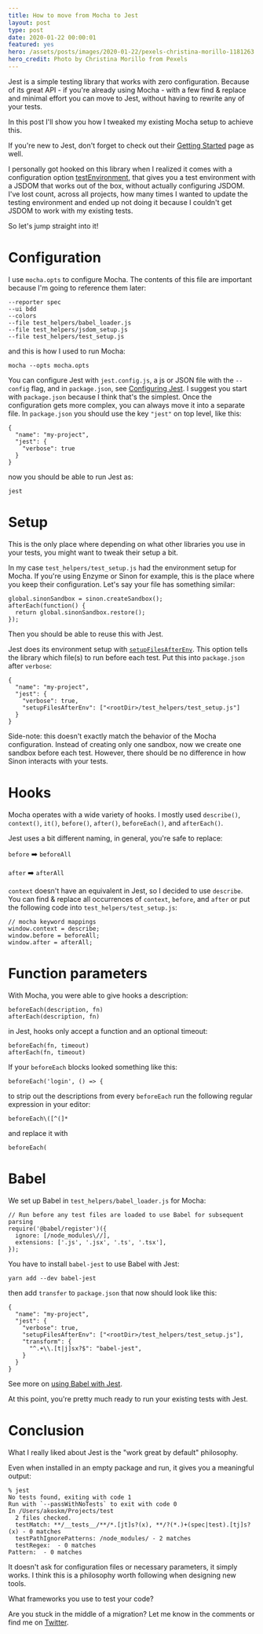 ```yaml
---
title: How to move from Mocha to Jest
layout: post
type: post
date: 2020-01-22 00:00:01
featured: yes
hero: /assets/posts/images/2020-01-22/pexels-christina-morillo-1181263.jpg
hero_credit: Photo by Christina Morillo from Pexels
---
```


Jest is a simple testing library that works with zero configuration. Because of its great API - if you're already using Mocha - with a few find & replace and minimal effort you can move to Jest, without having to rewrite any of your tests.

In this post I'll show you how I tweaked my existing Mocha setup to achieve this.

If you're new to Jest, don't forget to check out their [Getting Started](https://jestjs.io/docs/en/getting-started) page as well.

I personally got hooked on this library when I realized it comes with a configuration option [testEnvironment](https://jestjs.io/docs/en/configuration#testenvironment-string), that gives you a test environment with a JSDOM that works out of the box, without actually configuring JSDOM. I've lost count, across all projects, how many times I wanted to update the testing environment and ended up not doing it because I couldn't get JSDOM to work with my existing tests.

So let's jump straight into it!

# Configuration

I use `mocha.opts` to configure Mocha. The contents of this file are important because I'm going to reference them later:

```
--reporter spec
--ui bdd
--colors
--file test_helpers/babel_loader.js
--file test_helpers/jsdom_setup.js
--file test_helpers/test_setup.js
```

and this is how I used to run Mocha:
```
mocha --opts mocha.opts
```

You can configure Jest with `jest.config.js`, a js or JSON file with the `--config` flag, and in `package.json`, see [Configuring Jest](https://jestjs.io/docs/en/configuration.html). I suggest you start with `package.json` because I think that's the simplest. Once the configuration gets more complex, you can always move it into a separate file.
In `package.json` you should use the key `"jest"` on top level, like this:

```
{
  "name": "my-project",
  "jest": {
    "verbose": true
  }
}
```
now you should be able to run Jest as:

```
jest
```

# Setup

This is the only place where depending on what other libraries you use in your tests, you might want to tweak their setup a bit.

In my case `test_helpers/test_setup.js` had the environment setup for Mocha.
If you're using Enzyme or Sinon for example, this is the place where you keep their configuration.
Let's say your file has something similar:
```
global.sinonSandbox = sinon.createSandbox();
afterEach(function() {
  return global.sinonSandbox.restore();
});
```
Then you should be able to reuse this with Jest.

Jest does its environment setup with [`setupFilesAfterEnv`](https://jestjs.io/docs/en/configuration#setupfilesafterenv-array).
This option tells the library which file(s) to run before each test. Put this into `package.json` after `verbose`:

```
{
  "name": "my-project",
  "jest": {
    "verbose": true,
    "setupFilesAfterEnv": ["<rootDir>/test_helpers/test_setup.js"]
  }
}
```

Side-note: this doesn't exactly match the behavior of the Mocha configuration. Instead of creating only one sandbox, now we create one sandbox before each test. However, there should be no difference in how Sinon interacts with your tests.

# Hooks

Mocha operates with a wide variety of hooks. I mostly used `describe()`, `context()`, `it()`, `before()`, `after()`, `beforeEach()`, and `afterEach()`.

Jest uses a bit different naming, in general, you're safe to replace:

`before` ➡️ `beforeAll`

`after` ➡️ `afterAll`

`context` doesn't have an equivalent in Jest, so I decided to use `describe`.
You can find & replace all occurrences of `context`, `before`, and `after` or put the following code into `test_helpers/test_setup.js`:

```
// mocha keyword mappings
window.context = describe;
window.before = beforeAll;
window.after = afterAll;
```

# Function parameters

With Mocha, you were able to give hooks a description:
```
beforeEach(description, fn)
afterEach(description, fn)
```

in Jest, hooks only accept a function and an optional timeout:

```
beforeEach(fn, timeout)
afterEach(fn, timeout)
```

If your `beforeEach` blocks looked something like this:

```
beforeEach('login', () => {
```

to strip out the descriptions from every `beforeEach` run the following regular expression in your editor:

```
beforeEach\([^(]*
```
and replace it with
```
beforeEach(
```


# Babel

We set up Babel in `test_helpers/babel_loader.js` for Mocha:

```
// Run before any test files are loaded to use Babel for subsequent parsing
require('@babel/register')({
  ignore: [/node_modules\//],
  extensions: ['.js', '.jsx', '.ts', '.tsx'],
});
```

You have to install `babel-jest` to use Babel with Jest:
```
yarn add --dev babel-jest
```

then add `transfer` to `package.json` that now should look like this:
```
{
  "name": "my-project",
  "jest": {
    "verbose": true,
    "setupFilesAfterEnv": ["<rootDir>/test_helpers/test_setup.js"],
    "transform": {
      "^.+\\.[t|j]sx?$": "babel-jest",
    }
  }
}
```

See more on [using Babel with Jest](https://jestjs.io/docs/en/getting-started#using-babel).

At this point, you're pretty much ready to run your existing tests with Jest.
# Conclusion

What I really liked about Jest is the "work great by default" philosophy.

Even when installed in an empty package and run, it gives you a meaningful output:

```
% jest
No tests found, exiting with code 1
Run with `--passWithNoTests` to exit with code 0
In /Users/akoskm/Projects/test
  2 files checked.
  testMatch: **/__tests__/**/*.[jt]s?(x), **/?(*.)+(spec|test).[tj]s?(x) - 0 matches
  testPathIgnorePatterns: /node_modules/ - 2 matches
  testRegex:  - 0 matches
Pattern:  - 0 matches
```

It doesn't ask for configuration files or necessary parameters, it simply works. I think this is a philosophy worth following when designing new tools.

What frameworks you use to test your code?

Are you stuck in the middle of a migration? Let me know in the comments or find me on <a href="https://twitter.com/akoskm">Twitter</a>.
